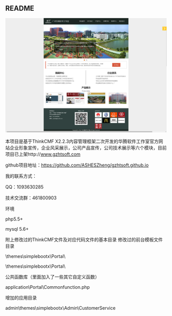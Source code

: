 ## README
![Alt text](https://github.com/ASHESZheng/gzhtsoft.github.io/blob/master/Screenshots/1.png)

本项目是基于ThinkCMF X2.2.3内容管理框架二次开发的华腾软件工作室官方网站企业形象宣传，企业风采展示，公司产品宣传，公司技术展示等六个模块，目前项目已上架http://www.gzhtsoft.com

github项目地址：https://github.com/ASHESZheng/gzhtsoft.github.io

我的联系方式：

QQ：1093630285

技术交流群：461800903

环境

php5.5+

mysql 5.6+

附上修改过的ThinkCMF文件及对应代码文件的基本目录
修改过的前台模板文件目录

\themes\simplebootx\Portal\

\themes\simplebootx\Portal\

公共函数库（里面加入了一些其它自定义函数）

application\Portal\Commonfunction.php

增加的应用目录

admin\themes\simplebootx\Admin\CustomerService
